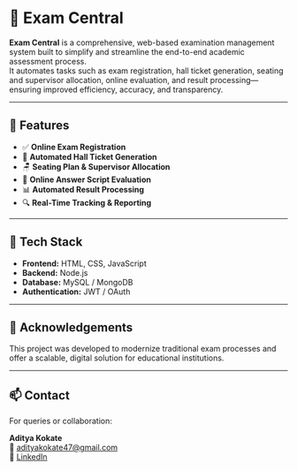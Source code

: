 # 📘 Exam Central

**Exam Central** is a comprehensive, web-based examination management system built to simplify and streamline the end-to-end academic assessment process.  
It automates tasks such as exam registration, hall ticket generation, seating and supervisor allocation, online evaluation, and result processing—ensuring improved efficiency, accuracy, and transparency.

---

## 🚀 Features

- ✅ **Online Exam Registration**
- 🎫 **Automated Hall Ticket Generation**
- 🪑 **Seating Plan & Supervisor Allocation**
- 📄 **Online Answer Script Evaluation**
- 📊 **Automated Result Processing**
- 🔍 **Real-Time Tracking & Reporting**

---

## 🧰 Tech Stack

- **Frontend:** HTML, CSS, JavaScript  
- **Backend:** Node.js  
- **Database:** MySQL / MongoDB  
- **Authentication:** JWT / OAuth  

---

## 🙌 Acknowledgements

This project was developed to modernize traditional exam processes and offer a scalable, digital solution for educational institutions.

---

## 📫 Contact

For queries or collaboration:

**Aditya Kokate**  
📧 adityakokate47@gmail.com  
🔗 [LinkedIn](https://www.linkedin.com/in/adityakokate/)
